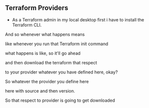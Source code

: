 ## Terraform Providers 
- As a Terraform admin in my local desktop first i have to install the Terraform CLI.

And so whenever what happens means

like whenever you run that Terraform init command

what happens is like, so it'll go ahead

and then download the terraform that respect

to your provider whatever you have defined here, okay?

So whatever the provider you define here

here with source and then version.

So that respect to provider is going to get downloaded